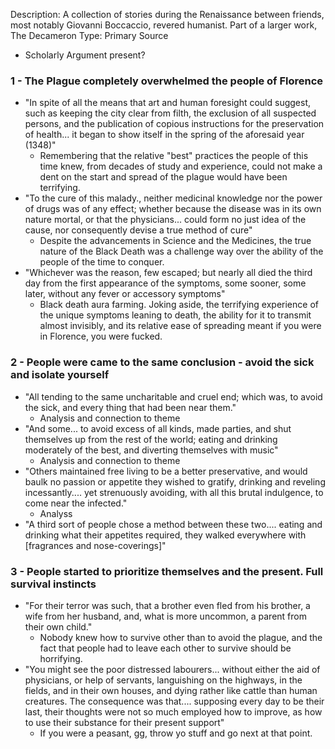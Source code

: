 Description: A collection of stories during the Renaissance between friends, most notably Giovanni Boccaccio, revered humanist. Part of a larger work, The Decameron
Type: Primary Source 
- Scholarly Argument present?
### 1 - The Plague completely overwhelmed the people of Florence
- "In spite of all the means that art and human foresight could suggest, such as keeping the city clear from filth, the exclusion of all suspected persons, and the publication of copious instructions for the preservation of health... it began to show itself in the spring of the aforesaid year (1348)"
	- Remembering that the relative "best" practices the people of this time knew, from decades of study and experience, could not make a dent on the start and spread of the plague would have been terrifying. 
- "To the cure of this malady., neither medicinal knowledge nor the power of drugs was of any effect; whether because the disease was in its own nature mortal, or that the physicians... could form no just idea of the cause, nor consequently devise a true method of cure"
	- Despite the advancements in Science and the Medicines, the true nature of the Black Death was a challenge way over the ability of the people of the time to conquer.  
- "Whichever was the reason, few escaped; but nearly all died the third day from the first appearance of the symptoms, some sooner, some later, without any fever or accessory symptoms"
	- Black death aura farming. Joking aside, the terrifying experience of the unique symptoms leaning to death, the ability for it to transmit almost invisibly, and its relative ease of spreading meant if you were in Florence, you were fucked.
### 2 - People were came to the same conclusion - avoid the sick and isolate yourself
- "All tending to the same uncharitable and cruel end; which was, to avoid the sick, and every thing that had been near them."
	- Analysis and connection to theme
- "And some... to avoid excess of all kinds, made parties, and shut themselves up from the rest of the world; eating and drinking moderately of the best, and diverting themselves with music"
	- Analysis and connection to theme
- "Others maintained free living to be a better preservative, and would baulk no passion or appetite they wished to gratify, drinking and reveling incessantly.... yet strenuously avoiding, with all this brutal indulgence, to come near the infected."
	- Analyss
- "A third sort of people chose a method between these two.... eating and drinking what their appetites required, they walked everywhere with [fragrances and nose-coverings]"
### 3 - People started to prioritize themselves and the present. Full survival instincts
- "For their terror was such, that a brother even fled from his brother, a wife from her husband, and, what is more uncommon, a parent from their own child."
	- Nobody knew how to survive other than to avoid the plague, and the fact that people had to leave each other to survive should be horrifying. 
- "You might see the poor distressed labourers... without either the aid of physicians, or help of servants, languishing on the highways, in the fields, and in their own houses, and dying rather like cattle than human creatures. The consequence was that.... supposing every day to be their last, their thoughts were not so much employed how to improve, as how to use their substance for their present support"
	- If you were a peasant, gg, throw yo stuff and go next at that point. 